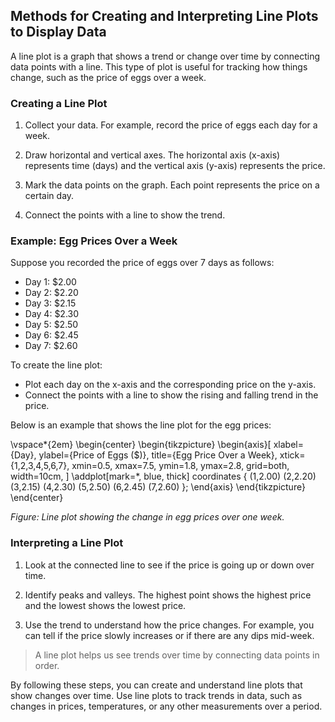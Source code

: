 
## Methods for Creating and Interpreting Line Plots to Display Data

A line plot is a graph that shows a trend or change over time by connecting data points with a line. This type of plot is useful for tracking how things change, such as the price of eggs over a week.

### Creating a Line Plot

1. Collect your data. For example, record the price of eggs each day for a week.

2. Draw horizontal and vertical axes. The horizontal axis (x-axis) represents time (days) and the vertical axis (y-axis) represents the price.

3. Mark the data points on the graph. Each point represents the price on a certain day.

4. Connect the points with a line to show the trend.

### Example: Egg Prices Over a Week

Suppose you recorded the price of eggs over 7 days as follows:

- Day 1: $2.00
- Day 2: $2.20
- Day 3: $2.15
- Day 4: $2.30
- Day 5: $2.50
- Day 6: $2.45
- Day 7: $2.60

To create the line plot:

- Plot each day on the x-axis and the corresponding price on the y-axis.
- Connect the points with a line to show the rising and falling trend in the price.

Below is an example that shows the line plot for the egg prices:

\vspace*{2em}
\begin{center}
\begin{tikzpicture}
\begin{axis}[
    xlabel={Day},
    ylabel={Price of Eggs (\$)},
    title={Egg Price Over a Week},
    xtick={1,2,3,4,5,6,7},
    xmin=0.5, xmax=7.5,
    ymin=1.8, ymax=2.8,
    grid=both,
    width=10cm,
]
\addplot[mark=*, blue, thick] coordinates {
    (1,2.00) (2,2.20) (3,2.15) (4,2.30) (5,2.50) (6,2.45) (7,2.60)
};
\end{axis}
\end{tikzpicture}
\end{center}

*Figure: Line plot showing the change in egg prices over one week.*

### Interpreting a Line Plot

1. Look at the connected line to see if the price is going up or down over time.

2. Identify peaks and valleys. The highest point shows the highest price and the lowest shows the lowest price.

3. Use the trend to understand how the price changes. For example, you can tell if the price slowly increases or if there are any dips mid-week.

> A line plot helps us see trends over time by connecting data points in order.

By following these steps, you can create and understand line plots that show changes over time. Use line plots to track trends in data, such as changes in prices, temperatures, or any other measurements over a period.